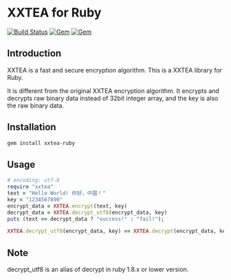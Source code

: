 # XXTEA for Ruby

[![Build Status](https://travis-ci.org/xxtea/xxtea-ruby.svg?branch=master)](https://travis-ci.org/xxtea/xxtea-ruby)
[![Gem](https://img.shields.io/gem/v/xxtea-ruby.svg)](https://rubygems.org/gems/xxtea-ruby)
[![Gem](https://img.shields.io/gem/dt/xxtea-ruby.svg)](https://rubygems.org/gems/xxtea-ruby)

## Introduction

XXTEA is a fast and secure encryption algorithm. This is a XXTEA library for Ruby.

It is different from the original XXTEA encryption algorithm. It encrypts and decrypts raw binary data instead of 32bit integer array, and the key is also the raw binary data.

## Installation

```sh
gem install xxtea-ruby
```

## Usage

```ruby
# encoding: utf-8
require "xxtea"
text = "Hello World! 你好，中国！"
key = "1234567890"
encrypt_data = XXTEA.encrypt(text, key)
decrypt_data = XXTEA.decrypt_utf8(encrypt_data, key)
puts (text == decrypt_data ? "success!" : "fail!");
```

```ruby
XXTEA.decrypt_utf8(encrypt_data, key) == XXTEA.decrypt(encrypt_data, key).force_encoding(Encoding::UTF_8)
```

## Note

decrypt_utf8 is an alias of decrypt in ruby 1.8.x or lower version.
